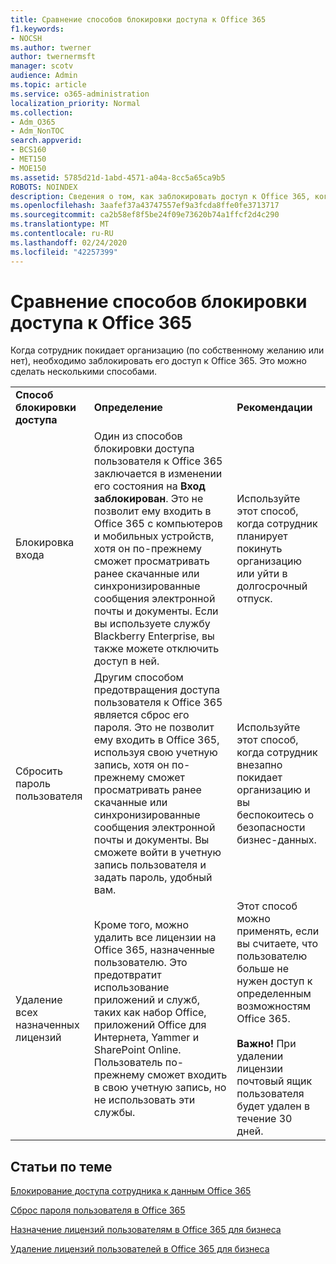 ```yaml
---
title: Сравнение способов блокировки доступа к Office 365
f1.keywords:
- NOCSH
ms.author: twerner
author: twernermsft
manager: scotv
audience: Admin
ms.topic: article
ms.service: o365-administration
localization_priority: Normal
ms.collection:
- Adm_O365
- Adm_NonTOC
search.appverid:
- BCS160
- MET150
- MOE150
ms.assetid: 5785d21d-1abd-4571-a04a-8cc5a65ca9b5
ROBOTS: NOINDEX
description: Сведения о том, как заблокировать доступ к Office 365, когда сотрудник покидает организацию.
ms.openlocfilehash: 3aafef37a43747557ef9a3fcda8ffe0fe3713717
ms.sourcegitcommit: ca2b58ef8f5be24f09e73620b74a1ffcf2d4c290
ms.translationtype: MT
ms.contentlocale: ru-RU
ms.lasthandoff: 02/24/2020
ms.locfileid: "42257399"
---
```

# <a name="compare-ways-to-block-access-to-office-365"></a>Сравнение способов блокировки доступа к Office 365

Когда сотрудник покидает организацию (по собственному желанию или нет), необходимо заблокировать его доступ к Office 365. Это можно сделать несколькими способами.
  
||||
|:-----|:-----|:-----|
|**Способ блокировки доступа** <br/> |**Определение** <br/> |**Рекомендации** <br/> |
|Блокировка входа  <br/> |Один из способов блокировки доступа пользователя к Office 365 заключается в изменении его состояния на **Вход заблокирован**. Это не позволит ему входить в Office 365 с компьютеров и мобильных устройств, хотя он по-прежнему сможет просматривать ранее скачанные или синхронизированные сообщения электронной почты и документы. Если вы используете службу Blackberry Enterprise, вы также можете отключить доступ в ней.  <br/> |Используйте этот способ, когда сотрудник планирует покинуть организацию или уйти в долгосрочный отпуск.  <br/> |
|Сбросить пароль пользователя  <br/> |Другим способом предотвращения доступа пользователя к Office 365 является сброс его пароля. Это не позволит ему входить в Office 365, используя свою учетную запись, хотя он по-прежнему сможет просматривать ранее скачанные или синхронизированные сообщения электронной почты и документы. Вы сможете войти в учетную запись пользователя и задать пароль, удобный вам.  <br/> |Используйте этот способ, когда сотрудник внезапно покидает организацию и вы беспокоитесь о безопасности бизнес-данных.  <br/> |
|Удаление всех назначенных лицензий  <br/> |Кроме того, можно удалить все лицензии на Office 365, назначенные пользователю. Это предотвратит использование приложений и служб, таких как набор Office, приложений Office для Интернета, Yammer и SharePoint Online. Пользователь по-прежнему сможет входить в свою учетную запись, но не использовать эти службы.  <br/> |Этот способ можно применять, если вы считаете, что пользователю больше не нужен доступ к определенным возможностям Office 365.  <br/> <br> **Важно!** При удалении лицензии почтовый ящик пользователя будет удален в течение 30 дней.
   
## <a name="related-articles"></a>Статьи по теме

[Блокирование доступа сотрудника к данным Office 365](../add-users/remove-former-employee.md)
    
[Сброс пароля пользователя в Office 365](../add-users/reset-passwords.md)
    
[Назначение лицензий пользователям в Office 365 для бизнеса](../manage/assign-licenses-to-users.md)
    
[Удаление лицензий пользователей в Office 365 для бизнеса](../manage/remove-licenses-from-users.md)
    

